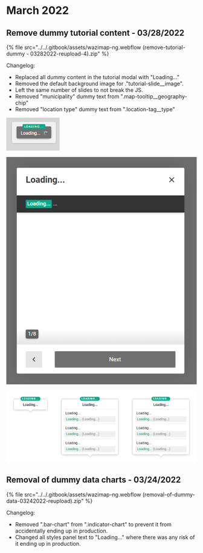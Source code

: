 # March 2022

## Remove dummy tutorial content - 03/28/2022

{% file src="../../.gitbook/assets/wazimap-ng.webflow (remove-tutorial-dummy - 03282022-reupload-4).zip" %}

Changelog:

* Replaced all dummy content in the tutorial modal with "Loading..."
* Removed the default background image for ."tutorial-slide\_\_image".
* Left the same number of slides to not break the JS.
* Removed "municipality" dummy text from ".map-tooltip\_\_geography-chip"
* Removed "location type" dummy text from ".location-tag\_\_type"

![](<../../.gitbook/assets/image (63).png>)

![](<../../.gitbook/assets/image (61).png>)

![](<../../.gitbook/assets/image (62).png>)

## Removal of dummy data charts - 03/24/2022

{% file src="../../.gitbook/assets/wazimap-ng.webflow (removal-of-dummy-data-03242022-reupload).zip" %}

Changelog:

* Removed ".bar-chart" from ".indicator-chart" to prevent it from accidentally ending up in production.
* Changed all styles panel text to "Loading..." where there was any risk of it ending up in production.
